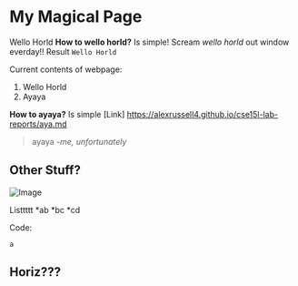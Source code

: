 # My Magical Page 
Wello Horld
**How to wello horld?**
Is simple! Scream *wello horld* out window everday!!
Result `Wello Horld`

Current contents of webpage:
1. Wello Horld 
2. Ayaya

**How to ayaya?** 
Is simple [Link] https://alexrussell4.github.io/cse15l-lab-reports/aya.md
> ayaya
-*me, unfortunately*


## Other Stuff?
![Image](http://url/a.png) 

Listtttt
*ab
*bc
*cd

Code:
```
a
```

Horiz???
---

